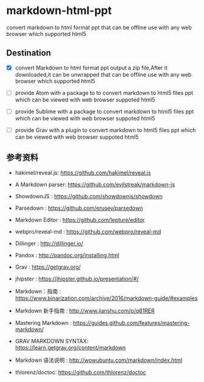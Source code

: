 # markdown-html-ppt

convert markdown to html format ppt that can be offline use with any web browser which supported html5


## Destination

- [x] convert Markdown to html format ppt output a zip file,After it downloaded,it can be unwrapped that can be offline use with any web browser which supported html5
- [ ] provide Atom with a package to to convert markdown to html5 files ppt which can be viewed with web browser suppoted html5
- [ ] provide Sublime with a package to convert markdown to html5 files ppt which can be viewed with web browser suppoted html5
- [ ] provide Grav with a plugin to convert markdown to html5 files ppt which can be viewed with web browser suppoted html5



## 参考资料
* hakimel/reveal.js: https://github.com/hakimel/reveal.js
* A Markdown parser: https://github.com/evilstreak/markdown-js
* ShowdownJS       : https://github.com/showdownjs/showdown
* Parsedown        : https://github.com/erusev/parsedown
* Markdown Editor  : https://github.com/lepture/editor
* webpro/reveal-md : https://github.com/webpro/reveal-md
* Dillinger        : http://dillinger.io/
* Pandox           : http://pandoc.org/installing.html
* Grav             : https://getgrav.org/
* jhipster         : https://jhipster.github.io/presentation/#/

* Markdown：指南       : https://www.binarization.com/archive/2016/markdown-guide/#examples
* Markdown 新手指南    : http://www.jianshu.com/p/q81RER
* Mastering Markdown  : https://guides.github.com/features/mastering-markdown/
* GRAV MARKDOWN SYNTAX: https://learn.getgrav.org/content/markdown
* Markdown 语法说明    : http://wowubuntu.com/markdown/index.html

* thlorenz/doctoc: https://github.com/thlorenz/doctoc
